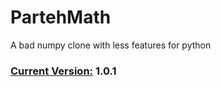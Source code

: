 # PartehMath
A bad numpy clone with less features for python

### [Current Version:](https://pypi.org/project/partehmath/) 1.0.1
